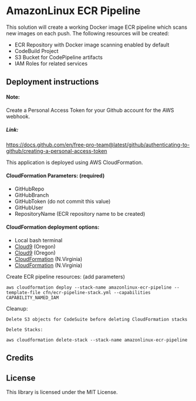 # AmazonLinux ECR Pipeline

This solution will create a working Docker image ECR pipeline which scans new images on each push. The following resources will be created:
* ECR Repository with Docker image scanning enabled by default
* CodeBuild Project
* S3 Bucket for CodePipeline artifacts
* IAM Roles for related services

## Deployment instructions

#### Note:
  Create a Personal Access Token for your Github account for the AWS webhook.
##### Link:
  https://docs.github.com/en/free-pro-team@latest/github/authenticating-to-github/creating-a-personal-access-token

This application is deployed using AWS CloudFormation.

#### CloudFormation Parameters: (required)
* GitHubRepo
* GitHubBranch
* GitHubToken (do not commit this value)
* GitHubUser
* RepositoryName (ECR repository name to be created)

#### CloudFormation deployment options:
* Local bash terminal
* <a href="https://us-west-2.console.aws.amazon.com/cloud9/home?region=us-west-2">Cloud9</a> (Oregon)
* <a href="https://us-west-2.console.aws.amazon.com/cloud9/home?region=us-west-2">Cloud9</a> (Oregon)
* <a href="https://us-east-1.console.aws.amazon.com/cloudformation/home?region=us-east-1">CloudFormation</a> (N.Virginia)
* <a href="https://us-east-1.console.aws.amazon.com/cloudformation/home?region=us-east-1">CloudFormation</a> (N.Virginia)

Create ECR pipeline resources: (add parameters)
```
aws cloudformation deploy --stack-name amazonlinux-ecr-pipeline --template-file cfn/ecr-pipeline-stack.yml --capabilities CAPABILITY_NAMED_IAM
```

Cleanup:
```
Delete S3 objects for CodeSuite before deleting CloudFormation stacks

Delete Stacks:

aws cloudformation delete-stack --stack-name amazonlinux-ecr-pipeline

```

## Credits


## License

This library is licensed under the MIT License.
